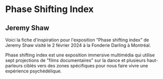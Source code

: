 # Phase Shifting Index #
## Jeremy Shaw ##

Voici la fiche d'inspiration pour l'exposition "Phase shifting index" de Jeremy Shaw visité le 2 février 2024 à la Fonderie Darling à Montréal.

Phase shifting index est une exposition immersive multimédia qui utilise sept projections de "films documentaires" sur la dance et plusieurs haut-parleurs ciblés vers des zones spécifiques pour nous faire vivre une expérience psychédélique.

